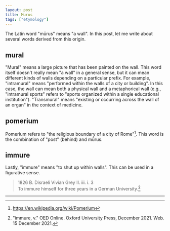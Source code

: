 ```yaml
---
layout: post
title: Murus
tags: ["etymology"]
---
```


The Latin word "mūrus" means "a wall".
In this post, let me write about several words derived from this origin.

## mural
"Mural" means a large picture that has been painted on the wall.
This word itself doesn't really mean "a wall" in a general sense, but it can mean different kinds of walls depending on a particular prefix.
For example, "intramural" means "performed within the walls of a city or building".
In this case, the wall can mean both a physical wall and a metaphorical wall (e.g., "intramural sports" refers to "sports organized within a single educational institution").
"Transmural" means "existing or occurring across the wall of an organ" in the context of medicine.

## pomerium
Pomerium refers to "the religious boundary of a city of Rome"[^wiki-pomerium].
This word is the combination of "post" (behind) and mūrus.

## immure
Lastly, "immure" means "to shut up within walls".
This can be used in a figurative sense.

> 1826   B. Disraeli Vivian Grey II. iii. i. 3  
> To immure himself for three years in a German University.[^oed-immure]

---

[^wiki-pomerium]: <https://en.wikipedia.org/wiki/Pomerium>
[^oed-immure]: "immure, v." OED Online. Oxford University Press, December 2021. Web. 15 December 2021.
